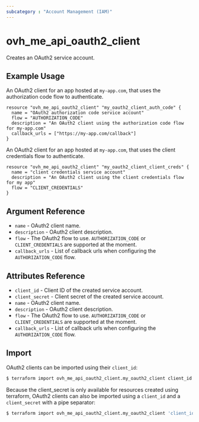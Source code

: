 ```yaml
---
subcategory : "Account Management (IAM)"
---
```


# ovh_me_api_oauth2_client

Creates an OAuth2 service account.

## Example Usage

An OAuth2 client for an app hosted at `my-app.com`, that uses the authorization code flow to authenticate.

```hcl
resource "ovh_me_api_oauth2_client" "my_oauth2_client_auth_code" {
  name = "OAuth2 authorization code service account"
  flow = "AUTHORIZATION_CODE"
  description = "An OAuth2 client using the authorization code flow for my-app.com"
  callback_urls = ["https://my-app.com/callback"]
}
```

An OAuth2 client for an app hosted at `my-app.com`, that uses the client credentials flow to authenticate.

```hcl
resource "ovh_me_api_oauth2_client" "my_oauth2_client_client_creds" {
  name = "client credentials service account"
  description = "An OAuth2 client using the client credentials flow for my app"
  flow = "CLIENT_CREDENTIALS"
}
```

## Argument Reference

* `name` - OAuth2 client name.
* `description` - OAuth2 client description.
* `flow` - The OAuth2 flow to use. `AUTHORIZATION_CODE` or `CLIENT_CREDENTIALS` are supported at the moment.
* `callback_urls` - List of callback urls when configuring the `AUTHORIZATION_CODE` flow.

## Attributes Reference

* `client_id` - Client ID of the created service account.
* `client_secret` - Client secret of the created service account.
* `name` - OAuth2 client name.
* `description` - OAuth2 client description.
* `flow` - The OAuth2 flow to use. `AUTHORIZATION_CODE` or `CLIENT_CREDENTIALS` are supported at the moment.
* `callback_urls` - List of callback urls when configuring the `AUTHORIZATION_CODE` flow.


## Import

OAuth2 clients can be imported using their `client_id`:

```bash
$ terraform import ovh_me_api_oauth2_client.my_oauth2_client client_id
```

Because the client_secret is only available for resources created using terraform, OAuth2 clients can also be imported using a `client_id` and a `client_secret` with a pipe separator:

```bash
$ terraform import ovh_me_api_oauth2_client.my_oauth2_client 'client_id|client_secret'
```
